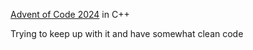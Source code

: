 [Advent of Code 2024](https://adventofcode.com/2024) in C++

Trying to keep up with it and have somewhat clean code
